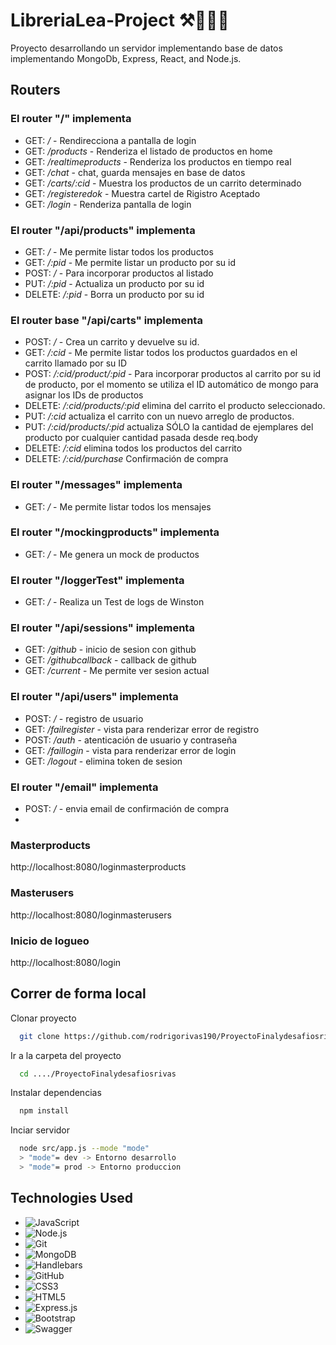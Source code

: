 # LibreriaLea-Project ⚒️👷🏽‍♂️

Proyecto desarrollando un servidor implementando base de datos implementando MongoDb, Express, React, and Node.js.

## Routers

### El router "/" implementa

-   GET: _/_ - Rendirecciona a pantalla de login
-   GET: _/products_ - Renderiza el listado de productos en home
-   GET: _/realtimeproducts_ - Renderiza los productos en tiempo real
-   GET: _/chat_ - chat, guarda mensajes en base de datos
-   GET: _/carts/:cid_ - Muestra los productos de un carrito determinado
-   GET: _/registeredok_ - Muestra cartel de Rigistro Aceptado
-   GET: _/login_ - Renderiza pantalla de login

### El router "/api/products" implementa

-   GET: _/_ - Me permite listar todos los productos
-   GET: _/:pid_ - Me permite listar un producto por su id
-   POST: _/_ - Para incorporar productos al listado
-   PUT: _/:pid_ - Actualiza un producto por su id
-   DELETE: _/:pid_ - Borra un producto por su id

### El router base "/api/carts" implementa

-   POST: _/_ - Crea un carrito y devuelve su id.
-   GET: _/:cid_ - Me permite listar todos los productos guardados en el carrito llamado por su ID
-   POST: _/:cid/product/:pid_ - Para incorporar productos al carrito por su id de producto, por el momento se utiliza el ID automático de mongo para asignar los IDs de productos
-   DELETE: _/:cid/products/:pid_ elimina del carrito el producto seleccionado.
-   PUT: _/:cid_ actualiza el carrito con un nuevo arreglo de productos.
-   PUT: _/:cid/products/:pid_ actualiza SÓLO la cantidad de ejemplares del producto por cualquier cantidad pasada desde req.body
-   DELETE: _/:cid_ elimina todos los productos del carrito
-   DELETE: _/:cid/purchase_ Confirmación de compra

### El router "/messages" implementa

-   GET: _/_ - Me permite listar todos los mensajes

### El router "/mockingproducts" implementa

-   GET: _/_ - Me genera un mock de productos

### El router "/loggerTest" implementa

-   GET: _/_ - Realiza un Test de logs de Winston

### El router "/api/sessions" implementa

-   GET: _/github_ - inicio de sesion con github
-   GET: _/githubcallback_ - callback de github
-   GET: _/current_ - Me permite ver sesion actual

### El router "/api/users" implementa

-   POST: _/_ - registro de usuario
-   GET: _/failregister_ - vista para renderizar error de registro
-   POST: _/auth_ - atenticación de usuario y contraseña
-   GET: _/faillogin_ - vista para renderizar error de login
-   GET: _/logout_ - elimina token de sesion

### El router "/email" implementa

-   POST: _/_ - envia email de confirmación de compra
- 
### Masterproducts
http://localhost:8080/loginmasterproducts

### Masterusers
http://localhost:8080/loginmasterusers


### Inicio de logueo
http://localhost:8080/login

## Correr de forma local

Clonar proyecto

```bash
  git clone https://github.com/rodrigorivas190/ProyectoFinalydesafiosrivas.git
```

Ir a la carpeta del proyecto

```bash
  cd ..../ProyectoFinalydesafiosrivas
```

Instalar dependencias

```bash
  npm install


```

Inciar servidor

```bash
  node src/app.js --mode "mode"
  > "mode"= dev -> Entorno desarrollo
  > "mode"= prod -> Entorno produccion
```

## Technologies Used

- ![JavaScript](https://img.shields.io/badge/-JavaScript-222222?style=flat&logo=javascript)
- ![Node.js](https://img.shields.io/badge/-Node.js-222222?style=flat&logo=node.js&logoColor=339933)
- ![Git](https://img.shields.io/badge/-Git-222222?style=flat&logo=git&logoColor=F05032)
- ![MongoDB](https://img.shields.io/badge/-MongoDB-222222?style=flat&logo=MongoDB)
- ![Handlebars](https://img.shields.io/badge/-Handlebars-222222?style=flat&logo=Hbs)
- ![GitHub](https://img.shields.io/badge/GitHub-100000?style=for-the-badge&logo=github&logoColor=white)
- ![CSS3](https://img.shields.io/badge/CSS3-1572B6?style=for-the-badge&logo=css3&logoColor=white)
- ![HTML5](	https://img.shields.io/badge/HTML5-E34F26?style=for-the-badge&logo=html5&logoColor=white)
- ![Express.js](https://img.shields.io/badge/Express.js-404D59?style=for-the-badge)
- ![Bootstrap](https://img.shields.io/badge/Bootstrap-563D7C?style=for-the-badge&logo=bootstrap&logoColor=white)
- ![Swagger](https://img.shields.io/badge/-Swagger-%23Clojure?style=for-the-badge&logo=swagger&logoColor=white)

